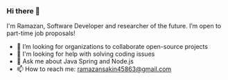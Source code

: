 ### Hi there 👋

I'm Ramazan, Software Developer and researcher of the future. I’m open to part-time job proposals!

- :rocket: I’m looking for organizations to collaborate open-source projects
- 🤔 I'm looking for help with solving coding issues
- 💬 Ask me about Java Spring and Node.js
- 📫 How to reach me: ramazansakin45863@gmail.com
